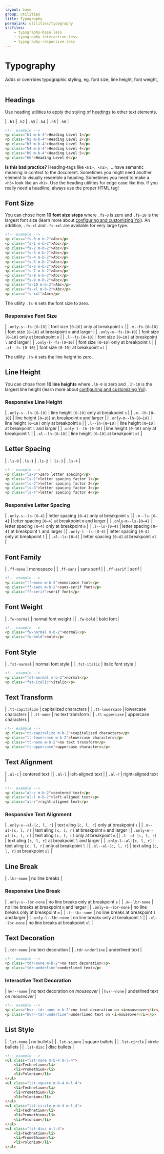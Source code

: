 ```yaml
---
layout: base
group: utilities
title: Typography
permalink: utilities/typography
srcfiles:
    - typography-base.less
    - typography-interactive.less
    - typography-responsive.less
---
```


# Typography

<p class="intro">Adds or overrides typographic styling, eg. font size, line height, font weight, …</p>

## Headings

Use heading utilities to apply the styling of [headings](/components/headings.html) to other text elements.

| `.h1` | `.h2` | `.h3` | `.h4` | `.h5` | `.h6` |

```html
<!-- example -->
<p class="h1 m-b-4">Heading Level 1</p>
<p class="h2 m-b-4">Heading Level 2</p>
<p class="h3 m-b-4">Heading Level 3</p>
<p class="h4 m-b-4">Heading Level 4</p>
<p class="h5 m-b-4">Heading Level 5</p>
<p class="h6">Heading Level 6</p>
```

<p class="hint"><b>Is this bad practice?</b> Heading-tags like <code>&lt;h1&gt;, &lt;h2&gt;, &hellip;</code> have semantic meaning in context to the document. Sometimes you might need another element to visually resemble a heading. Sometimes you need to make a <code>&lt;h3&gt;</code> look like an <code>&lt;h1&gt;</code>. Use the heading utilities for edge case like this. If you really need a headline, always use the proper HTML tag!</p>

## Font Size

You can chose from **10 font size steps** where `.fs-0` is zero and `.fs-10` is the largest font size (learn more about [configuring and customizing Yoi](/start/customizing.html#configuring-and-customizing)). An addition, `.fs-xl` and `.fs-xxl` are available for very large type.

```html
<!-- example -->
<p class="fs-0 m-b-2">Abc</p>
<p class="fs-1 m-b-2">Abc</p>
<p class="fs-2 m-b-2">Abc</p>
<p class="fs-3 m-b-2">Abc</p>
<p class="fs-4 m-b-2">Abc</p>
<p class="fs-5 m-b-2">Abc</p>
<p class="fs-6 m-b-2">Abc</p>
<p class="fs-7 m-b-2">Abc</p>
<p class="fs-8 m-b-2">Abc</p>
<p class="fs-9 m-b-2">Abc</p>
<p class="fs-10 m-b-2">Abc</p>
<p class="fs-xl m-b-2">Abc</p>
<p class="fs-xxl">Abc</p>
```

<p class="hint hint--negative">The utility <code>.fs-0</code> sets the font size to zero.</p>

### Responsive Font Size

| `.only-s--fs-[0–10]` | font size `[0–10]` only at breakpoint `s`       |
| `.m--fs-[0–10]`      | font size `[0–10]` at breakpoint `m` and larger |
| `.only-m--fs-[0–10]` | font size `[0–10]` only at breakpoint `m`       |
| `.l--fs-[0–10]`      | font size `[0–10]` at breakpoint `l` and larger |
| `.only-l--fs-[0–10]` | font size `[0–10]` only at breakpoint `l`       |
| `.xl--fs-[0–10]`     | font size `[0–10]` at breakpoint `xl`           |

<p class="hint hint--negative">The utility <code>.lh-0</code> sets the line height to zero.</p>

## Line Height

You can chose from **10 line heights** where `.lh-0` is zero and `.lh-10` is the largest line height (learn more about [configuring and customizing Yoi](/start/customizing.html#configuring-and-customizing)).

### Responsive Line Height

| `.only-s--lh-[0–10]` | line height `[0–10]` only at breakpoint `s`       |
| `.m--lh-[0–10]`      | line height `[0–10]` at breakpoint `m` and larger |
| `.only-m--lh-[0–10]` | line height `[0–10]` only at breakpoint `m`       |
| `.l--lh-[0–10]`      | line height `[0–10]` at breakpoint `l` and larger |
| `.only-l--lh-[0–10]` | line height `[0–10]` only at breakpoint `l`       |
| `.xl--lh-[0–10]`     | line height `[0–10]` at breakpoint `xl`           |

## Letter Spacing

| `.ls-0` | `.ls-1` | `.ls-2` | `.ls-3` | `.ls-4` |

```html
<!-- example -->
<p class="ls-0">Zero letter spacing</p>
<p class="ls-1">letter spacing factor 1</p>
<p class="ls-2">letter spacing factor 2</p>
<p class="ls-3">letter spacing factor 3</p>
<p class="ls-4">letter spacing factor 4</p>
```

### Responsive Letter Spacing

| `.only-s--ls-[0–4]` | letter spacing `[0–4]` only at breakpoint `s`       |
| `.m--ls-[0–4]`      | letter spacing `[0–4]` at breakpoint `m` and larger |
| `.only-m--ls-[0–4]` | letter spacing `[0–4]` only at breakpoint `m`       |
| `.l--ls-[0–4]`      | letter spacing `[0–4]` at breakpoint `l` and larger |
| `.only-l--ls-[0–4]` | letter spacing `[0–4]` only at breakpoint `l`       |
| `.xl--ls-[0–4]`     | letter spacing `[0–4]` at breakpoint `xl`           |

## Font Family

| `.ff-mono`  | monospace  |
| `.ff-sans`  | sans serif |
| `.ff-serif` | serif      |

```html
<!-- example -->
<p class="ff-mono m-b-2">monospace font</p>
<p class="ff-sans m-b-2">sans-serif font</p>
<p class="ff-serif">serif font</p>
```

## Font Weight

| `.fw-normal` | normal font weight |
| `.fw-bold`   | bold font          |

```html
<!-- example -->
<p class="fw-normal m-b-2">normal</p>
<p class="fw-bold">bold</p>
```

## Font Style

| `.fst-normal` | normal font style |
| `.fst-italic` | italic font style |

```html
<!-- example -->
<p class="fst-normal m-b-2">normal</p>
<p class="fst-italic">italic</p>
```

## Text Transform

| `.tt-capitalize` | capitalized characters |
| `.tt-lowercase`  | lowercase characters   |
| `.tt-none`       | no text transform      |
| `.tt-uppercase`  | uppercase characters   |

```html
<!-- example -->
<p class="tt-capitalize m-b-2">capitalized characters</p>
<p class="tt-lowercase m-b-2">lowercase characters</p>
<p class="tt-none m-b-2">no text transform</p>
<p class="tt-uppercase">uppercase characters</p>
```

## Text Alignment

| `.al-c` | centered text      |
| `.al-l` | left-aligned text  |
| `.al-r` | right-aligned text |

```html
<!-- example -->
<p class="al-c m-b-2">centered text</p>
<p class="al-l m-b-2">left-aligned text</p>
<p class="al-r">right-aligned text</p>
```

### Responsive Text Alignment

| `.only-s--al-[c, l, r]` | text aling `[c, l, r]` only at breakpoint `s`       |
| `.m--al-[c, l, r]`      | text aling `[c, l, r]` at breakpoint `m` and larger |
| `.only-m--al-[c, l, r]` | text aling `[c, l, r]` only at breakpoint `m`       |
| `.l--al-[c, l, r]`      | text aling `[c, l, r]` at breakpoint `l` and larger |
| `.only-l--al-[c, l, r]` | text aling `[c, l, r]` only at breakpoint `l`       |
| `.xl--al-[c, l, r]`     | text aling `[c, l, r]` at breakpoint `xl`           |

## Line Break

| `.lbr-none` | no line breaks |

### Responsive Line Break

| `.only-s--lbr-none` | no line breaks only at breakpoint `s`       |
| `.m--lbr-none`      | no line breaks at breakpoint `m` and larger |
| `.only-m--lbr-none` | no line breaks only at breakpoint `m`       |
| `.l--lbr-none`      | no line breaks at breakpoint `l` and larger |
| `.only-l--lbr-none` | no line breaks only at breakpoint `l`       |
| `.xl--lbr-none`     | no line breaks at breakpoint `xl`           |

## Text Decoration

| `.tdr-none`      | no text decoration |
| `.tdr-underline` | underlined text    |

```html
<!-- example -->
<p class="tdr-none m-b-2">no text decoration</p>
<p class="tdr-underline">underlined text</p>
```

### Interactive Text Decoration

| `hvr--none` | no text decoration on *mouseover* |
| `hvr--none` | underlined text on *mouseover*    |

```html
<!-- example -->
<p class="hvr--tdr-none m-b-2">no text decoration on <i>mouseover</i></p>
<p class="hvr--tdr-underline">underlined text on <i>mouseover</i></p>
```

## List Style

| `.lst-none`   | no bullets     |
| `.lst-square` | square bullets |
| `.lst-circle` | circle bullets |
| `.lst-disc`   | disc bullets   |

```html
<!-- example -->
<ul class="lst-none m-b-4 m-l-4">
    <li>Technetium</li>
    <li>Promethium</li>
    <li>Polonium</li>
</ul>
<ul class="lst-square m-b-4 m-l-4">
    <li>Technetium</li>
    <li>Promethium</li>
    <li>Polonium</li>
</ul>
<ul class="lst-circle m-b-4 m-l-4">
    <li>Technetium</li>
    <li>Promethium</li>
    <li>Polonium</li>
</ul>
<ul class="lst-disc m-l-4">
    <li>Technetium</li>
    <li>Promethium</li>
    <li>Polonium</li>
</ul>
```

